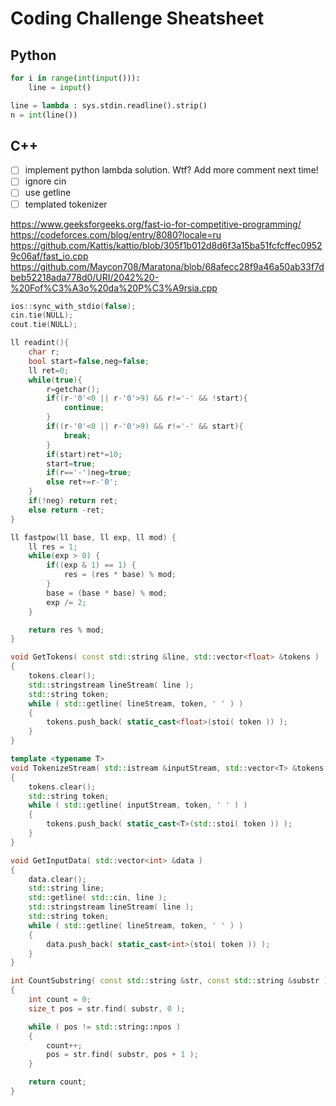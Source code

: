 # Coding Challenge Sheatsheet

## Python

```python
for i in range(int(input())):
	line = input()

line = lambda : sys.stdin.readline().strip()
n = int(line())
```

## C++

- [ ] implement python lambda solution. Wtf? Add more comment next time!
- [ ] ignore cin
- [ ] use getline
- [ ] templated tokenizer

https://www.geeksforgeeks.org/fast-io-for-competitive-programming/  
https://codeforces.com/blog/entry/8080?locale=ru  
https://github.com/Kattis/kattio/blob/305f1b012d8d6f3a15ba51fcfcffec09529c06af/fast_io.cpp  
https://github.com/Maycon708/Maratona/blob/68afecc28f9a46a50ab33f7dbeb52218ada778d0/URI/2042%20-%20Fof%C3%A3o%20da%20P%C3%A9rsia.cpp  

```cpp
ios::sync_with_stdio(false);
cin.tie(NULL);
cout.tie(NULL);

ll readint(){
    char r;
    bool start=false,neg=false;
    ll ret=0;
    while(true){
        r=getchar();
        if((r-'0'<0 || r-'0'>9) && r!='-' && !start){
            continue;
        }
        if((r-'0'<0 || r-'0'>9) && r!='-' && start){
            break;
        }
        if(start)ret*=10;
        start=true;
        if(r=='-')neg=true;
        else ret+=r-'0';
    }
    if(!neg) return ret;
    else return -ret;
}

ll fastpow(ll base, ll exp, ll mod) {
    ll res = 1;
    while(exp > 0) {
        if((exp & 1) == 1) {
            res = (res * base) % mod;
        }
        base = (base * base) % mod;
        exp /= 2;
    }

    return res % mod;
}

void GetTokens( const std::string &line, std::vector<float> &tokens )
{
    tokens.clear();
    std::stringstream lineStream( line );
    std::string token;
    while ( std::getline( lineStream, token, ' ' ) )
    {
        tokens.push_back( static_cast<float>(stoi( token )) );
    }
}

template <typename T>
void TokenizeStream( std::istream &inputStream, std::vector<T> &tokens )
{
    tokens.clear();
    std::string token;
    while ( std::getline( inputStream, token, ' ' ) )
    {
        tokens.push_back( static_cast<T>(std::stoi( token )) );
    }
}

void GetInputData( std::vector<int> &data )
{
    data.clear();
    std::string line;
    std::getline( std::cin, line );
    std::stringstream lineStream( line );
    std::string token;
    while ( std::getline( lineStream, token, ' ' ) )
    {
        data.push_back( static_cast<int>(stoi( token )) );
    }
}

int CountSubstring( const std::string &str, const std::string &substr )
{
    int count = 0;
    size_t pos = str.find( substr, 0 );

    while ( pos != std::string::npos )
    {
        count++;
        pos = str.find( substr, pos + 1 );
    }

    return count;
}
```